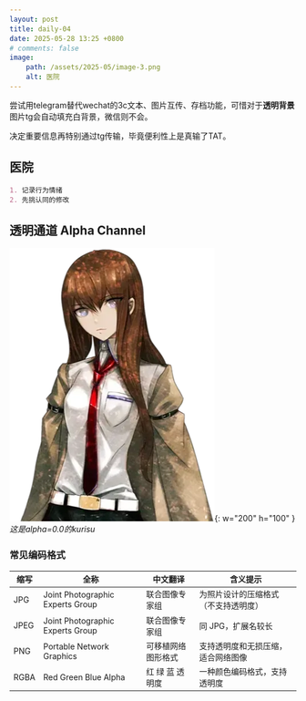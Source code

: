 ```yaml
---
layout: post
title: daily-04
date: 2025-05-28 13:25 +0800
# comments: false
image: 
    path: /assets/2025-05/image-3.png   
    alt: 医院
---
```


尝试用telegram替代wechat的3c文本、图片互传、存档功能，可惜对于**透明背景**图片tg会自动填充白背景，微信则不会。

决定重要信息再特别通过tg传输，毕竟便利性上是真输了TAT。

## 医院

```md
1. 记录行为情绪
2. 先挑认同的修改
```

## 透明通道 Alpha Channel

![alt text](../assets/2025-05/2ba6522b76e662d57e220374b5d10db.png){: w="200" h="100" }_这是alpha=0.0的kurisu_

### 常见编码格式

| 缩写 | 全称                             | 中文翻译           | 含义提示                             |
| ---- | -------------------------------- | ------------------ | ------------------------------------ |
| JPG  | Joint Photographic Experts Group | 联合图像专家组     | 为照片设计的压缩格式（不支持透明度） |
| JPEG | Joint Photographic Experts Group | 联合图像专家组     | 同 JPG，扩展名较长                   |
| PNG  | Portable Network Graphics        | 可移植网络图形格式 | 支持透明度和无损压缩，适合网络图像   |
| RGBA | Red Green Blue Alpha             | 红 绿 蓝 透明度    | 一种颜色编码格式，支持透明度         |

